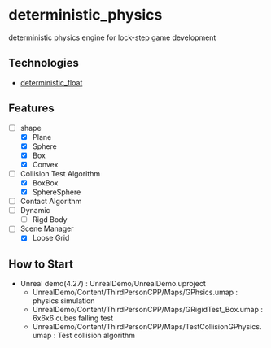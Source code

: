 # deterministic_physics
deterministic physics engine for lock-step game development

## Technologies
* [deterministic_float](https://github.com/devlinzhou/deterministic_float)

## Features
- [ ] shape
    - [x] Plane
    - [x] Sphere
    - [x] Box
    - [x] Convex
- [ ] Collision Test Algorithm
    - [x] BoxBox
    - [x] SphereSphere
- [ ] Contact Algorithm
- [ ] Dynamic
    - [ ] Rigd Body
- [ ] Scene Manager
    - [x] Loose Grid

## How to Start
 * Unreal demo(4.27) : UnrealDemo/UnrealDemo.uproject 
   * UnrealDemo/Content/ThirdPersonCPP/Maps/GPhsics.umap : physics simulation
   * UnrealDemo/Content/ThirdPersonCPP/Maps/GRigidTest_Box.umap : 6x6x6 cubes falling test
   * UnrealDemo/Content/ThirdPersonCPP/Maps/TestCollisionGPhysics.umap : Test collision algorithm

